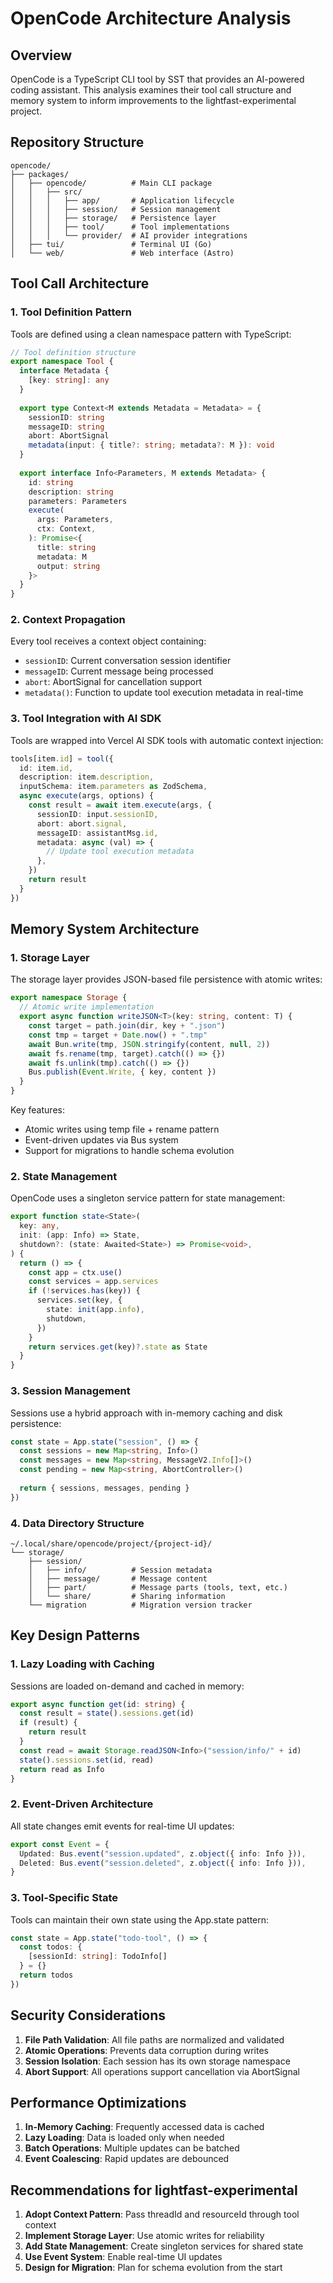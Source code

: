 # OpenCode Architecture Analysis

## Overview
OpenCode is a TypeScript CLI tool by SST that provides an AI-powered coding assistant. This analysis examines their tool call structure and memory system to inform improvements to the lightfast-experimental project.

## Repository Structure
```
opencode/
├── packages/
│   ├── opencode/          # Main CLI package
│   │   ├── src/
│   │   │   ├── app/       # Application lifecycle
│   │   │   ├── session/   # Session management
│   │   │   ├── storage/   # Persistence layer
│   │   │   ├── tool/      # Tool implementations
│   │   │   └── provider/  # AI provider integrations
│   ├── tui/               # Terminal UI (Go)
│   └── web/               # Web interface (Astro)
```

## Tool Call Architecture

### 1. Tool Definition Pattern
Tools are defined using a clean namespace pattern with TypeScript:

```typescript
// Tool definition structure
export namespace Tool {
  interface Metadata {
    [key: string]: any
  }
  
  export type Context<M extends Metadata = Metadata> = {
    sessionID: string
    messageID: string
    abort: AbortSignal
    metadata(input: { title?: string; metadata?: M }): void
  }
  
  export interface Info<Parameters, M extends Metadata> {
    id: string
    description: string
    parameters: Parameters
    execute(
      args: Parameters,
      ctx: Context,
    ): Promise<{
      title: string
      metadata: M
      output: string
    }>
  }
}
```

### 2. Context Propagation
Every tool receives a context object containing:
- `sessionID`: Current conversation session identifier
- `messageID`: Current message being processed
- `abort`: AbortSignal for cancellation support
- `metadata()`: Function to update tool execution metadata in real-time

### 3. Tool Integration with AI SDK
Tools are wrapped into Vercel AI SDK tools with automatic context injection:

```typescript
tools[item.id] = tool({
  id: item.id,
  description: item.description,
  inputSchema: item.parameters as ZodSchema,
  async execute(args, options) {
    const result = await item.execute(args, {
      sessionID: input.sessionID,
      abort: abort.signal,
      messageID: assistantMsg.id,
      metadata: async (val) => {
        // Update tool execution metadata
      },
    })
    return result
  }
})
```

## Memory System Architecture

### 1. Storage Layer
The storage layer provides JSON-based file persistence with atomic writes:

```typescript
export namespace Storage {
  // Atomic write implementation
  export async function writeJSON<T>(key: string, content: T) {
    const target = path.join(dir, key + ".json")
    const tmp = target + Date.now() + ".tmp"
    await Bun.write(tmp, JSON.stringify(content, null, 2))
    await fs.rename(tmp, target).catch(() => {})
    await fs.unlink(tmp).catch(() => {})
    Bus.publish(Event.Write, { key, content })
  }
}
```

Key features:
- Atomic writes using temp file + rename pattern
- Event-driven updates via Bus system
- Support for migrations to handle schema evolution

### 2. State Management
OpenCode uses a singleton service pattern for state management:

```typescript
export function state<State>(
  key: any,
  init: (app: Info) => State,
  shutdown?: (state: Awaited<State>) => Promise<void>,
) {
  return () => {
    const app = ctx.use()
    const services = app.services
    if (!services.has(key)) {
      services.set(key, {
        state: init(app.info),
        shutdown,
      })
    }
    return services.get(key)?.state as State
  }
}
```

### 3. Session Management
Sessions use a hybrid approach with in-memory caching and disk persistence:

```typescript
const state = App.state("session", () => {
  const sessions = new Map<string, Info>()
  const messages = new Map<string, MessageV2.Info[]>()
  const pending = new Map<string, AbortController>()
  
  return { sessions, messages, pending }
})
```

### 4. Data Directory Structure
```
~/.local/share/opencode/project/{project-id}/
└── storage/
    ├── session/
    │   ├── info/          # Session metadata
    │   ├── message/       # Message content
    │   ├── part/          # Message parts (tools, text, etc.)
    │   └── share/         # Sharing information
    └── migration          # Migration version tracker
```

## Key Design Patterns

### 1. Lazy Loading with Caching
Sessions are loaded on-demand and cached in memory:

```typescript
export async function get(id: string) {
  const result = state().sessions.get(id)
  if (result) {
    return result
  }
  const read = await Storage.readJSON<Info>("session/info/" + id)
  state().sessions.set(id, read)
  return read as Info
}
```

### 2. Event-Driven Architecture
All state changes emit events for real-time UI updates:

```typescript
export const Event = {
  Updated: Bus.event("session.updated", z.object({ info: Info })),
  Deleted: Bus.event("session.deleted", z.object({ info: Info })),
}
```

### 3. Tool-Specific State
Tools can maintain their own state using the App.state pattern:

```typescript
const state = App.state("todo-tool", () => {
  const todos: {
    [sessionId: string]: TodoInfo[]
  } = {}
  return todos
})
```

## Security Considerations

1. **File Path Validation**: All file paths are normalized and validated
2. **Atomic Operations**: Prevents data corruption during writes
3. **Session Isolation**: Each session has its own storage namespace
4. **Abort Support**: All operations support cancellation via AbortSignal

## Performance Optimizations

1. **In-Memory Caching**: Frequently accessed data is cached
2. **Lazy Loading**: Data is loaded only when needed
3. **Batch Operations**: Multiple updates can be batched
4. **Event Coalescing**: Rapid updates are debounced

## Recommendations for lightfast-experimental

1. **Adopt Context Pattern**: Pass threadId and resourceId through tool context
2. **Implement Storage Layer**: Use atomic writes for reliability
3. **Add State Management**: Create singleton services for shared state
4. **Use Event System**: Enable real-time UI updates
5. **Design for Migration**: Plan for schema evolution from the start